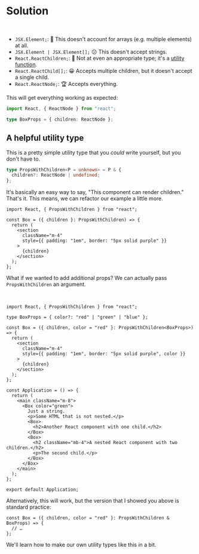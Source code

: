 # **Solution**

<br>

- `JSX.Element;`: 💩 This doesn't account for arrays (e.g. multiple elements) at all.
- `JSX.Element | JSX.Element[];` 😕 This doesn't accept strings.
- `React.ReactChildren;`: 🤪 Not at even an appropriate type; it's a [utility function](https://reactjs.org/docs/react-api.html#reactchildren).
- `React.ReactChild[];`: 😀 Accepts multiple children, but it doesn't accept a single child.
- `React.ReactNode;`: 🏆 Accepts everything.

This will get everything working as expected:

```ts
import React, { ReactNode } from "react";

type BoxProps = { children: ReactNode };
```

## A helpful utility type

This is a pretty simple utility type that you _could_ write yourself, but you don't have to.

```ts
type PropsWithChildren<P = unknown> = P & {
  children?: ReactNode | undefined;
};
```

It's basically an easy way to say, "This component can render children." That's it. This means, we can refactor our example a little more.

```tsx
import React, { PropsWithChildren } from "react";

const Box = ({ children }: PropsWithChildren) => {
  return (
    <section
      className="m-4"
      style={{ padding: "1em", border: "5px solid purple" }}
    >
      {children}
    </section>
  );
};
```

What if we wanted to add additional props? We can actually pass `PropsWithChildren` an argument.

<br>

```tsx
import React, { PropsWithChildren } from "react";

type BoxProps = { color?: "red" | "green" | "blue" };

const Box = ({ children, color = "red" }: PropsWithChildren<BoxProps>) => {
  return (
    <section
      className="m-4"
      style={{ padding: "1em", border: "5px solid purple", color }}
    >
      {children}
    </section>
  );
};

const Application = () => {
  return (
    <main className="m-8">
      <Box color="green">
        Just a string.
        <p>Some HTML that is not nested.</p>
        <Box>
          <h2>Another React component with one child.</h2>
        </Box>
        <Box>
          <h2 className="mb-4">A nested React component with two children.</h2>
          <p>The second child.</p>
        </Box>
      </Box>
    </main>
  );
};

export default Application;
```

Alternatively, this will work, but the version that I showed you above is standard practice:

```tsx
const Box = ({ children, color = "red" }: PropsWithChildren & BoxProps) => {
  // …
};
```

We'll learn how to make our own utility types like this in a bit.
